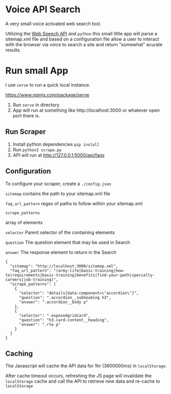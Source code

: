 # Voice API Search

A very small voice activated web search tool.

Utilizing the [Web Speech API](https://developer.mozilla.org/en-US/docs/Web/API/Web_Speech_API) and `python` this small
little app will parse a sitemap.xml file and based on a configuration file allow a user to interact
with the browser via voice to search a site and return "somewhat" acurate results.

# Run small App

I use `serve` to run a quick local instance.

https://www.npmjs.com/package/serve

1. Run `serve` in directory
2. App will run at something like http://localhost:3000 or whatever open port there is.

## Run Scraper

1. Install python dependencies `pip install`
2. Run `python3 scrape.py`
3. API will run at http://127.0.0.1:5000/api/faqs

## Configuration

To configure your scraper, create a `./config.json`

`sitemap`
contains the path to your sitemap.xml file

`faq_url_pattern`
regex of paths to follow within your sitemap.xml

`scrape_patterns`

array of elements

`selector`
Parent selector of the containing elements

`question`
The question element that may be used in Search

`answer`
The response element to return in the Search

```
{
  "sitemap": "http://localhost:3000/sitemap.xml",
  "faq_url_pattern": "(army-life|basic-training|how-to|requirements|basic-training|benefits|find-your-path|specialty-careers|job-training)",
  "scrape_patterns": [
    {
      "selector": "details[data-component=\"accordion\"]",
      "question": ".accordion__subheading h3",
      "answer": ".accordion__body p"
    },
    {
      "selector": ".exposedgridcard",
      "question": "h3.card-content__heading",
      "answer": ".rte p"
    }
  ]
}
```

## Caching

The Javascript will cache the API data for 1hr (3600000ms) in `localStorage`.

After cache timeout occurs, refreshing the JS page will invalidate the `localStorage` cache and call the API to retrieve new data and re-cache to `localStorage`
